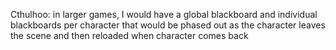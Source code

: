 Cthulhoo: in larger games, I would have a global blackboard and individual blackboards per character that would be phased out as the character leaves the scene and then reloaded when character comes back